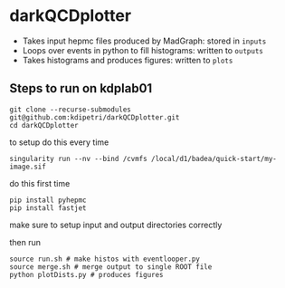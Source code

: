# darkQCDplotter

* Takes input hepmc files produced by MadGraph: stored in ```inputs```
* Loops over events in python to fill histograms: written to ```outputs```
* Takes histograms and produces figures: written to ```plots``` 

## Steps to run on kdplab01

```
git clone --recurse-submodules git@github.com:kdipetri/darkQCDplotter.git
cd darkQCDplotter
```

to setup do this every time
```
singularity run --nv --bind /cvmfs /local/d1/badea/quick-start/my-image.sif
```

do this first time
```
pip install pyhepmc
pip install fastjet

```
make sure to setup input and output directories correctly

then run
```
source run.sh # make histos with eventlooper.py 
source merge.sh # merge output to single ROOT file
python plotDists.py # produces figures
``` 
